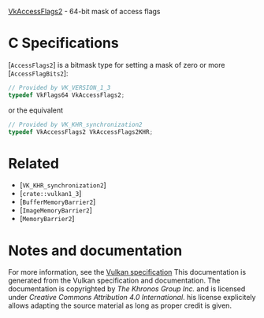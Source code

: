 [VkAccessFlags2](https://www.khronos.org/registry/vulkan/specs/1.3-extensions/man/html/VkAccessFlags2.html) - 64-bit mask of access flags

# C Specifications
[`AccessFlags2`] is a bitmask type for setting a mask of zero or more
[`AccessFlagBits2`]:
```c
// Provided by VK_VERSION_1_3
typedef VkFlags64 VkAccessFlags2;
```
or the equivalent
```c
// Provided by VK_KHR_synchronization2
typedef VkAccessFlags2 VkAccessFlags2KHR;
```

# Related
- [`VK_KHR_synchronization2`]
- [`crate::vulkan1_3`]
- [`BufferMemoryBarrier2`]
- [`ImageMemoryBarrier2`]
- [`MemoryBarrier2`]

# Notes and documentation
For more information, see the [Vulkan specification](https://www.khronos.org/registry/vulkan/specs/1.3-extensions/html/vkspec.html)
This documentation is generated from the Vulkan specification and documentation.
The documentation is copyrighted by *The Khronos Group Inc.* and is licensed under *Creative Commons Attribution 4.0 International*.
his license explicitely allows adapting the source material as long as proper credit is given.
        